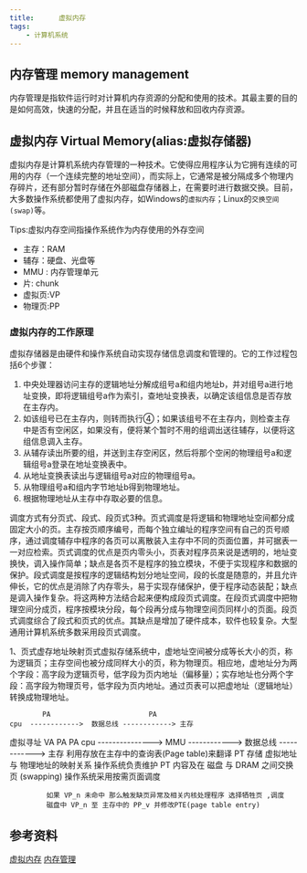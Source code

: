 ```yaml
---
title:      虚拟内存
tags:
    - 计算机系统
---
```


## 内存管理 memory management

内存管理是指软件运行时对计算机内存资源的分配和使用的技术。其最主要的目的是如何高效，快速的分配，并且在适当的时候释放和回收内存资源。

## 虚拟内存 Virtual Memory(alias:虚拟存储器)

虚拟内存是计算机系统内存管理的一种技术。它使得应用程序认为它拥有连续的可用的内存（一个连续完整的地址空间），而实际上，它通常是被分隔成多个物理内存碎片，还有部分暂时存储在外部磁盘存储器上，在需要时进行数据交换。目前，大多数操作系统都使用了虚拟内存，如Windows的`虚拟内存`；Linux的`交换空间(swap)`等。

Tips:虚拟内存空间指操作系统作为内存使用的外存空间

- 主存：RAM
- 辅存：硬盘、光盘等
- MMU : 内存管理单元
- 片: chunk
- 虚拟页:VP
- 物理页:PP


### 虚拟内存的工作原理

虚拟存储器是由硬件和操作系统自动实现存储信息调度和管理的。它的工作过程包括6个步骤：

1. 中央处理器访问主存的逻辑地址分解成组号a和组内地址b，并对组号a进行地址变换，即将逻辑组号a作为索引，查地址变换表，以确定该组信息是否存放在主存内。
1. 如该组号已在主存内，则转而执行④；如果该组号不在主存内，则检查主存中是否有空闲区，如果没有，便将某个暂时不用的组调出送往辅存，以便将这组信息调入主存。
1. 从辅存读出所要的组，并送到主存空闲区，然后将那个空闲的物理组号a和逻辑组号a登录在地址变换表中。
1. 从地址变换表读出与逻辑组号a对应的物理组号a。
1. 从物理组号a和组内字节地址b得到物理地址。
1. 根据物理地址从主存中存取必要的信息。

调度方式有分页式、段式、段页式3种。页式调度是将逻辑和物理地址空间都分成固定大小的页。主存按页顺序编号，而每个独立编址的程序空间有自己的页号顺序，通过调度辅存中程序的各页可以离散装入主存中不同的页面位置，并可据表一一对应检索。页式调度的优点是页内零头小，页表对程序员来说是透明的，地址变换快，调入操作简单；缺点是各页不是程序的独立模块，不便于实现程序和数据的保护。段式调度是按程序的逻辑结构划分地址空间，段的长度是随意的，并且允许伸长，它的优点是消除了内存零头，易于实现存储保护，便于程序动态装配；缺点是调入操作复杂。将这两种方法结合起来便构成段页式调度。在段页式调度中把物理空间分成页，程序按模块分段，每个段再分成与物理空间页同样小的页面。段页式调度综合了段式和页式的优点。其缺点是增加了硬件成本，软件也较复杂。大型通用计算机系统多数采用段页式调度。

1、页式虚存地址映射页式虚拟存储系统中，虚地址空间被分成等长大小的页，称为逻辑页；主存空间也被分成同样大小的页，称为物理页。相应地，虚地址分为两个字段：高字段为逻辑页号，低字段为页内地址（偏移量）；实存地址也分两个字段：高字段为物理页号，低字段为页内地址。通过页表可以把虚地址（逻辑地址）转换成物理地址。



            PA                        PA
    cpu  ------------>  数据总线 ------------> 主存
虚拟寻址
             VA                     PA                      PA
    cpu  ---------------> MMU  ------------> 数据总线 ------------> 主存
             利用存放在主存中的查询表(Page table)来翻译
             PT 存储 虚拟地址 与 物理地址的映射关系
             操作系统负责维护 PT 内容及在 磁盘 与 DRAM 之间交换页 (swapping)
             操作系统采用按需页面调度

             如果 VP_n 未命中 那么触发缺页异常及相关内核处理程序 选择牺牲页 ,调度
             磁盘中 VP_n 至 主存中的 PP_v 并修改PTE(page table entry)
## 参考资料

[虚拟内存](https://baike.baidu.com/item/%E8%99%9A%E6%8B%9F%E5%86%85%E5%AD%98?fromtitle=Virtual+Memory&fromid=8130799 "虚拟内存")
[内存管理](https://baike.baidu.com/item/%E5%86%85%E5%AD%98%E7%AE%A1%E7%90%86/5633616?fr=aladdin "内存管理")
